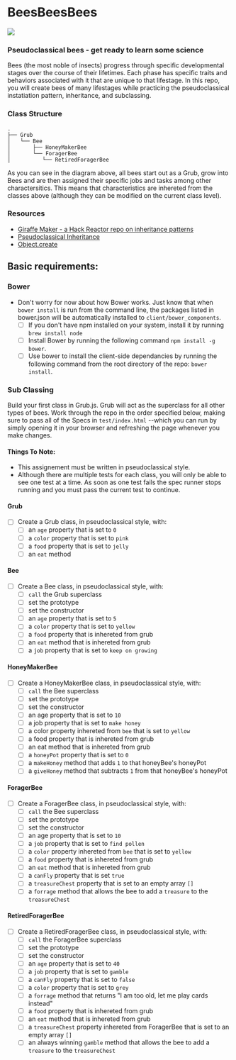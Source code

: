 BeesBeesBees
============

![](http://i.imgur.com/qrLEV.gif)

### Pseudoclassical bees - get ready to learn some science

Bees (the most noble of insects) progress through specific developmental stages over the course of their lifetimes. Each phase has specific traits and behaviors associated with it that are unique to that lifestage. In this repo, you will create bees of many lifestages while practicing the pseudoclassical instatiation pattern, inheritance, and subclassing.

### Class Structure

    .
    ├── Grub
    │   └── Bee
    │       ├── HoneyMakerBee
    │       └── ForagerBee
    │          └── RetiredForagerBee

As you can see in the diagram above, all bees start out as a Grub, grow into Bees and are then assigned their specific jobs and tasks among other charactersitics. This means that characteristics are inhereted from the classes above (although they can be modified on the current class level). 

### Resources
* [Giraffe Maker - a Hack Reactor repo on inheritance patterns](https://github.com/hackreactor/giraffeMaker)
* [Pseudoclassical Inheritance](https://www.inkling.com/read/javascript-good-parts-douglas-crockford-1st/chapter-5/pseudoclassical)
* [Object.create](http://dailyjs.com/2012/06/04/js101-object-create/)


## Basic requirements:

### Bower

- Don't worry for now about how Bower works. Just know that when `bower install` is run from the command line, the packages listed in bower.json will be automatically installed to `client/bower_components`.
  - [ ] If you don't have npm installed on your system, install it by running `brew install node`
  - [ ] Install Bower by running the following command `npm install -g bower`.
  - [ ] Use bower to install the client-side dependancies by running the following command from the root directory of the repo: `bower install`.

### Sub Classing

Build your first class in Grub.js. Grub will act as the superclass for all other types of bees. Work through the repo in the order specified below, making sure to pass all of the Specs in `test/index.html` --which you can run by simply opening it in your browser and refreshing the page whenever you make changes. 

#### Things To Note:
- This assignement must be written in pseudoclassical style.
- Although there are multiple tests for each class, you will only be able to see one test at a time. As soon as one test fails the spec runner stops running and you must pass the current test to continue.

#### Grub
- [ ] Create a Grub class, in pseudoclassical style, with:
  - [ ] an `age` property that is set to `0`
  - [ ] a `color` property that is set to `pink`
  - [ ] a `food` property that is set to `jelly`
  - [ ] an `eat` method

#### Bee
- [ ] Create a Bee class, in pseudoclassical style, with:
  - [ ] `call` the Grub superclass
  - [ ] set the prototype
  - [ ] set the constructor
  - [ ] an `age` property that is set to `5`
  - [ ] a `color` property that is set to `yellow`
  - [ ] a `food` property that is inhereted from grub
  - [ ] an `eat` method that is inhereted from grub
  - [ ] a `job` property that is set to `keep on growing`

#### HoneyMakerBee
- [ ] Create a HoneyMakerBee class, in pseudoclassical style, with:
  - [ ] `call` the Bee superclass
  - [ ] set the prototype
  - [ ] set the constructor
  - [ ] an age property that is set to `10`
  - [ ] a job property that is set to `make honey`  
  - [ ] a color property inhereted from `bee` that is set to `yellow`
  - [ ] a food property that is inhereted from grub
  - [ ] an eat method that is inhereted from grub
  - [ ] a `honeyPot` property that is set to `0`
  - [ ] a `makeHoney` method that adds `1` to that honeyBee\'s honeyPot
  - [ ] a `giveHoney` method that subtracts `1` from that honeyBee\'s honeyPot

#### ForagerBee
- [ ] Create a ForagerBee class, in pseudoclassical style, with:
  - [ ] `call` the Bee superclass
  - [ ] set the prototype
  - [ ] set the constructor
  - [ ] an age property that is set to `10`
  - [ ] a `job` property that is set to `find pollen`
  - [ ] a `color` property inhereted from `bee` that is set to `yellow`
  - [ ] a `food` property that is inhereted from grub
  - [ ] an `eat` method that is inhereted from grub
  - [ ] a `canFly` property that is set `true`
  - [ ] a `treasureChest` property that is set to an empty array `[]`
  - [ ] a `forrage` method that allows the bee to add a `treasure` to the `treasureChest`

#### RetiredForagerBee
- [ ] Create a RetiredForagerBee class, in pseudoclassical style, with:
  - [ ] `call` the ForagerBee superclass
  - [ ] set the prototype
  - [ ] set the constructor
  - [ ] an `age` property that is set to `40`
  - [ ] a `job` property that is set to `gamble`
  - [ ] a `canFly` property that is set to `false`
  - [ ] a `color` property that is set to `grey`
  - [ ] a `forrage` method that returns "I am too old, let me play cards instead"
  - [ ] a `food` property that is inhereted from grub
  - [ ] an `eat` method that is inhereted from grub
  - [ ] a `treasureChest` property inhereted from ForagerBee that is set to an empty array `[]`
  - [ ] an always winning `gamble` method that allows the bee to add a `treasure` to the `treasureChest`
